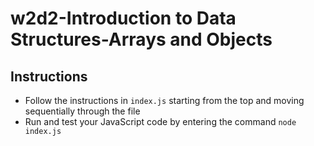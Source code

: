 # w2d2-Introduction to Data Structures-Arrays and Objects

## Instructions

* Follow the instructions in `index.js` starting from the top and moving sequentially through the file
* Run and test your JavaScript code by entering the command `node index.js`
